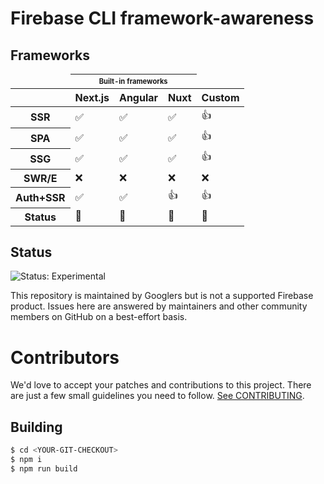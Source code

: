 # Firebase CLI framework-awareness

## Frameworks

<table>
    <thead>
        <tr><td></td><th colspan="3"><sub><sup>Built-in frameworks</sub></sup></th><td></td></tr>
        <tr><th></th><th>Next.js</th><th>Angular</th><th>Nuxt</th><th>Custom</th></tr>
    </thead>
    <tbody>
        <tr><th>SSR</th><td>✅</td><td>✅</td><td>✅</td><td>👍</td></tr>
        <tr><th>SPA</th><td>✅</td><td>✅</td><td>✅</td><td>👍</td></tr>
        <tr><th>SSG</th><td>✅</td><td>✅</td><td>✅</td><td>👍</td></tr>
        <tr><th>SWR/E</th><td>❌</td><td>❌</td><td>❌</td><td>❌</td></tr>
        <tr><th>Auth+SSR</th><td>✅</td><td>✅</td><td>👍</td><td>👍</td></tr>
        <tr><th>Status</th><td>🔬</td><td>🔬</td><td>🔬</td><td>🔬</td></tr>
    </tbody>
</table>

## Status

![Status: Experimental](https://img.shields.io/badge/Status-Experimental-blue)

This repository is maintained by Googlers but is not a supported Firebase product. Issues here are answered by maintainers and other community members on GitHub on a best-effort basis.

# Contributors

We'd love to accept your patches and contributions to this project. There are
just a few small guidelines you need to follow. [See CONTRIBUTING](./CONTRIBUTING.md).

## Building

```bash
$ cd <YOUR-GIT-CHECKOUT>
$ npm i
$ npm run build
```